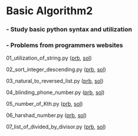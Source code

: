 # Basic Algorithm2  

### - Study basic python syntax and utilization  

### - Problems from programmers websites
01_utilization_of_string.py ([prb](https://programmers.co.kr/learn/courses/30/lessons/12918), [sol](./01_utilization_of_string.py))

02_sort_integer_descending.py ([prb](https://programmers.co.kr/learn/courses/30/lessons/12933), [sol](./02_sort_integer_descending.py))

03_natural_to_reversed_list.py ([prb](https://programmers.co.kr/learn/courses/30/lessons/12932), [sol](./03_natural_to_reversed_list.py))

04_blinding_phone_number.py ([prb](https://programmers.co.kr/learn/courses/30/lessons/12948), [sol](./04_blinding_phone_number.py))

05_number_of_Kth.py ([prb](https://programmers.co.kr/learn/courses/30/lessons/42748), [sol](./05_number_of_Kth.py))

06_harshad_number.py ([prb](https://programmers.co.kr/learn/courses/30/lessons/12947), [sol](./06_harshad_number.py))

07_list_of_divided_by_divisor.py ([prb](https://programmers.co.kr/learn/courses/30/lessons/12910), [sol](./07_list_of_divided_by_divisor.py))